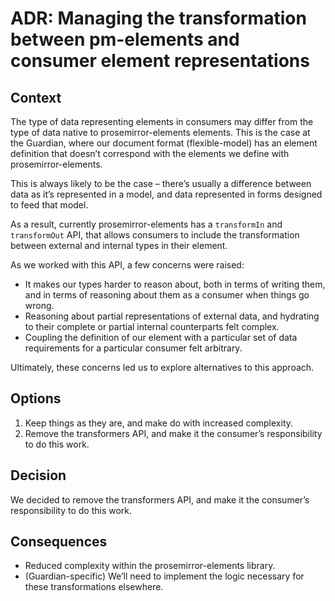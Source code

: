 # ADR: Managing the transformation between pm-elements and consumer element representations
## Context

The type of data representing elements in consumers may differ from the type of data native to prosemirror-elements elements. This is the case at the Guardian, where our document format (flexible-model) has an element definition that doesn’t correspond with the elements we define with prosemirror-elements.

This is always likely to be the case – there’s usually a difference between data as it’s represented in a model, and data represented in forms designed to feed that model.

As a result, currently prosemirror-elements has a `transformIn` and `transformOut` API, that allows consumers to include the transformation between external and internal types in their element.

As we worked with this API, a few concerns were raised:

- It makes our types harder to reason about, both in terms of writing them, and in terms of reasoning about them as a consumer when things go wrong.
- Reasoning about partial representations of external data, and hydrating to their complete or partial internal counterparts felt complex.
- Coupling the definition of our element with a particular set of data requirements for a particular consumer felt arbitrary.

Ultimately, these concerns led us to explore alternatives to this approach.

## Options

1. Keep things as they are, and make do with increased complexity.
2. Remove the transformers API, and make it the consumer’s responsibility to do this work.

## Decision

We decided to remove the transformers API, and make it the consumer’s responsibility to do this work.

## Consequences

- Reduced complexity within the prosemirror-elements library.
- (Guardian-specific) We’ll need to implement the logic necessary for these transformations elsewhere.





